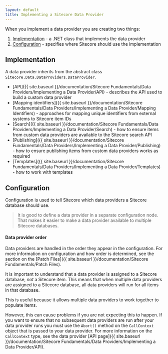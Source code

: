 ```yaml
---
layout: default
title: Implementing a Sitecore Data Provider
---
```

When you implement a data provider you are creating two things:
 
1. [Implementation](#implementation) - a .NET class that implements the data provider
2. [Configuration](#configuration) - specifies where Sitecore should use the implementation

## <a name="implementation">Implementation</a>

A data provider inherits from the abstract class `Sitecore.Data.DataProviders.DataProvider`.

* [API]({{ site.baseurl }}/documentation/Sitecore Fundamentals/Data Providers/Implementing a Data Provider/API) - describes the API used to build a custom data provider
* [Mapping identifiers]({{ site.baseurl }}/documentation/Sitecore Fundamentals/Data Providers/Implementing a Data Provider/Mapping Identifiers) - approaches for mapping unique identifiers from external systems to Sitecore item IDs
* [Search]({{ site.baseurl }}/documentation/Sitecore Fundamentals/Data Providers/Implementing a Data Provider/Search) - how to ensure items from custom data providers are available to the Sitecore search API 
* [Publishing]({{ site.baseurl }}/documentation/Sitecore Fundamentals/Data Providers/Implementing a Data Provider/Publishing) - how to ensure publishing items from custom data providers works as required
* [Templates]({{ site.baseurl }}/documentation/Sitecore Fundamentals/Data Providers/Implementing a Data Provider/Templates) - how to work with templates

## <a name="configuration">Configuration</a>

Configuration is used to tell Sitecore which data providers a Sitecore database should use.

> It is good to define a data provider in a separate configuration node. That makes it easier to make a data provider available to multiple Sitecore databases.

#### Data provider order

Data providers are handled in the order they appear in the configuration. For more information on configuration and how order is determined, see the section on the [Patch Files]({{ site.baseurl }}/documentation/Sitecore Fundamentals/Patch Files).

It is important to understand that a data provider is assigned to a Sitecore database, *not* a Sitecore item. This means that when multiple data providers are assigned to a Sitecore database, all data providers will run for all items in that database.

This is useful because it allows multiple data providers to work together to populate items. 

However, this can cause problems if you are not expecting this to happen. If you want to ensure that no subsequent data providers are run after your data provider runs you must use the `Abort()` method on the `CallContext` object that is passed to your data provider. For more information on the `CallContext` type, see  the data provider [API page]({{ site.baseurl }}/documentation/Sitecore Fundamentals/Data Providers/Implementing a Data Provider/API).
